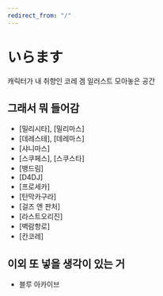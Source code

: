 ```yaml
---
redirect_from: "/"
---
```


# いらます

캐릭터가 내 취향인 코레 겜 일러스트 모아놓은 공간

## 그래서 뭐 들어감

* [밀리시타], [밀리마스]
* [데레스테], [데레마스]
* [샤니마스]
* [스쿠페스], [스쿠스타]
* [뱅드림]
* [D4DJ]
* [프로세카]
* [탄막카구라]
* [걸즈 앤 판처]
* [라스트오리진]
* [벽람항로]
* [칸코레]

## 이외 또 넣을 생각이 있는 거

* 블루 아카이브
